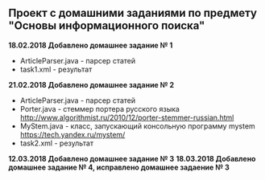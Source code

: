 ## Проект с домашними заданиями по предмету "Основы информационного поиска"

**18.02.2018 Добавлено домашнее задание № 1**
- ArticleParser.java - парсер статей
- task1.xml - результат

**21.02.2018 Добавлено домашнее задание № 2**

- ArticleParser.java - парсер статей
- Porter.java - стеммер портера русского языка http://www.algorithmist.ru/2010/12/porter-stemmer-russian.html
- MyStem.java - класс, запускающий консольную программу mystem https://tech.yandex.ru/mystem/
- task2.xml - результат

**12.03.2018 Добавлено домашнее задание № 3**
**18.03.2018 Добавлено домашнее задание № 4, исправлено домашнее задаение № 3**
